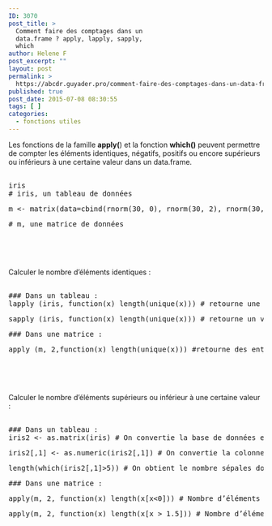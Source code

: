 ```yaml
---
ID: 3070
post_title: >
  Comment faire des comptages dans un
  data.frame ? apply, lapply, sapply,
  which
author: Helene F
post_excerpt: ""
layout: post
permalink: >
  https://abcdr.guyader.pro/comment-faire-des-comptages-dans-un-data-frame-apply-lapply-sapply-which-3/
published: true
post_date: 2015-07-08 08:30:55
tags: [ ]
categories:
  - fonctions utiles
---
```

<p>Les fonctions de la famille <strong>apply(</strong>) et la fonction <strong>which()</strong> peuvent permettre de compter les éléments identiques, négatifs, positifs ou encore supérieurs ou inférieurs à une certaine valeur dans un data.frame.</p><p> <pre lang='rsplus'><br />iris<br /># iris, un tableau de données</p><p>m &lt;- matrix(data=cbind(rnorm(30, 0), rnorm(30, 2), rnorm(30, 5)), nrow=30, ncol=3)</p><p># m, une matrice de données <br /> </pre>  <br /><br />Calculer le nombre d’éléments identiques :</p><p> <pre lang='rsplus'><br />### Dans un tableau :<br />lapply (iris, function(x) length(unique(x))) # retourne une liste</p><p>sapply (iris, function(x) length(unique(x))) # retourne un vecteur numérique</p><p>### Dans une matrice :</p><p>apply (m, 2,function(x) length(unique(x))) #retourne des entiers <br /> </pre>  <br /><br />Calculer le nombre d’éléments supérieurs ou inférieur à une certaine valeur :</p><p> <pre lang='rsplus'><br />### Dans un tableau :<br />iris2 &lt;- as.matrix(iris) # On convertie la base de données en matrice</p><p>iris2[,1] &lt;- as.numeric(iris2[,1]) # On convertie la colonne en données numériques</p><p>length(which(iris2[,1]&gt;5)) # On obtient le nombre sépales dont la longueur est supérieur à 5</p><p>### Dans une matrice :</p><p>apply(m, 2, function(x) length(x[x&lt;0])) # Nombre d’éléments négatifs</p><p>apply(m, 2, function(x) length(x[x &gt; 1.5])) # Nombre d’éléments supérieur à 1,5<br /> </pre>   </p>